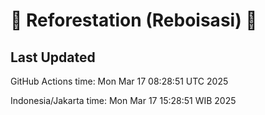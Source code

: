 
# 🌳 Reforestation (Reboisasi) 🌲

## Last Updated

GitHub Actions time: Mon Mar 17 08:28:51 UTC 2025

Indonesia/Jakarta time: Mon Mar 17 15:28:51 WIB 2025
